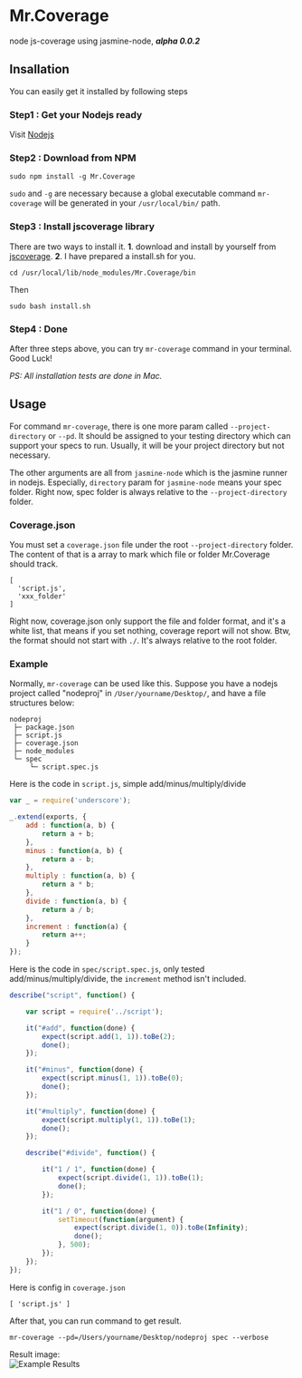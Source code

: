 Mr.Coverage
===========

node js-coverage using jasmine-node, _**alpha 0.0.2**_

## Insallation
You can easily get it installed by following steps
### Step1 : Get your Nodejs ready
Visit [Nodejs](http://nodejs.org)
### Step2 : Download from NPM
```
sudo npm install -g Mr.Coverage
```
`sudo` and  `-g` are necessary because a global executable command `mr-coverage` will be generated in your `/usr/local/bin/` path.
### Step3 : Install jscoverage library
There are two ways to install it. **1**. download and install by yourself from [jscoverage](http://siliconforks.com/jscoverage/download.html). **2**. I have prepared a install.sh for you.
```
cd /usr/local/lib/node_modules/Mr.Coverage/bin
```
Then   
```
sudo bash install.sh
```
### Step4 : Done
After three steps above, you can try `mr-coverage` command in your terminal. Good Luck!

_PS: All installation tests are done in Mac._   
## Usage
For command `mr-coverage`, there is one more param called `--project-directory` or `--pd`. It should be assigned to your testing directory which can support your specs to run. Usually, it will be your project directory but not necessary. 

The other arguments are all from `jasmine-node` which is the jasmine runner in nodejs. Especially, `directory` param for `jasmine-node` means your spec folder. Right now, spec folder is always relative to the `--project-directory` folder.

### Coverage.json
You must set a `coverage.json` file under the root `--project-directory` folder. The content of that is a array to mark which file or folder Mr.Coverage should track.
```
[
  'script.js',
  'xxx_folder'
]
```
Right now, coverage.json only support the file and folder format, and it's a white list, that means if you set nothing, coverage report will not show. Btw, the format should not start with `./`. It's always relative to the root folder.

### Example
Normally, `mr-coverage` can be used like this. Suppose you have a nodejs project called "nodeproj" in `/User/yourname/Desktop/`, and have a file structures below:
```
nodeproj      
 ├─ package.json   
 ├─ script.js   
 ├─ coverage.json
 ├─ node_modules   
 └─ spec   
     └─ script.spec.js   
```
Here is the code in `script.js`, simple add/minus/multiply/divide
```javascript
var _ = require('underscore');

_.extend(exports, {
	add : function(a, b) {
		return a + b;
	}, 
	minus : function(a, b) {
		return a - b;
	}, 
	multiply : function(a, b) {
		return a * b;
	}, 
	divide : function(a, b) {
		return a / b;
	}, 
	increment : function(a) {
		return a++;
	}
});
```
Here is the code in `spec/script.spec.js`, only tested add/minus/multiply/divide, the `increment` method isn't included.
```javascript
describe("script", function() {

	var script = require('../script');

	it("#add", function(done) {
		expect(script.add(1, 1)).toBe(2);
		done();
	});

	it("#minus", function(done) {
		expect(script.minus(1, 1)).toBe(0);
		done();
	});

	it("#multiply", function(done) {
		expect(script.multiply(1, 1)).toBe(1);
		done();
	});

	describe("#divide", function() {

		it("1 / 1", function(done) {
			expect(script.divide(1, 1)).toBe(1);
			done();
		});

		it("1 / 0", function(done) {
			setTimeout(function(argument) {
				expect(script.divide(1, 0)).toBe(Infinity);
				done();
			}, 500);
		});
	});
});
```
Here is config in `coverage.json`
```
[ 'script.js' ]
```
After that, you can run command to get result.
```
mr-coverage --pd=/Users/yourname/Desktop/nodeproj spec --verbose
```
Result image:   
![Example Results](http://farm9.staticflickr.com/8162/7294601970_02b2687115_z.jpg)